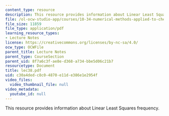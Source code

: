 ```yaml
---
content_type: resource
description: This resource provides information about Linear Least Squares frequency.
file: /ol-ocw-studio-app/courses/10-34-numerical-methods-applied-to-chemical-engineering-fall-2005/c30a4dedc8c04870e11de386e1e2954f_lec38.pdf
file_size: 11859
file_type: application/pdf
learning_resource_types:
- Lecture Notes
license: https://creativecommons.org/licenses/by-nc-sa/4.0/
ocw_type: OCWFile
parent_title: Lecture Notes
parent_type: CourseSection
parent_uid: 8f7a6c3f-ae8e-d368-a734-bbe5d06c21b7
resourcetype: Document
title: lec38.pdf
uid: c30a4ded-c8c0-4870-e11d-e386e1e2954f
video_files:
  video_thumbnail_file: null
video_metadata:
  youtube_id: null
---
```

This resource provides information about Linear Least Squares frequency.